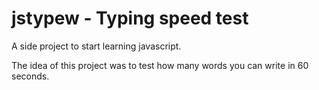 # jstypew - Typing speed test

A side project to start learning javascript.

The idea of this project was to test how many words you can write in 60 seconds.
